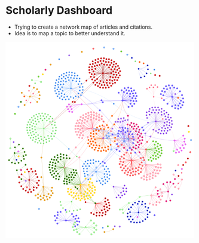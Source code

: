 # Scholarly Dashboard

- Trying to create a network map of articles and citations.
- Idea is to map a topic to better understand it.

![Network](./public/images/network.png)
